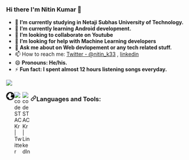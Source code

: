 ### Hi there I'm Nitin Kumar  👋


- 🔭 **I’m currently studying in Netaji Subhas University of Technology.** 
- 🌱 **I’m currently learning Android development.**
- 👯 **I’m looking to collaborate on Youtube**
- 🤔 **I’m looking for help with Machine Learning developers**
- 💬 **Ask me about on Web devlopement or any tech related stuff.**
- 📫 How to reach me: [Twitter - @nitin_k33](https://twitter.com/nitin_k33) , [linkedin](https://www.linkedin.com/in/nitin-kumar-7a74411b2/)
- 😄 **Pronouns: He/his.**
- ⚡ **Fun fact: I spent almost 12 hours listening songs everyday.**

<img src = "https://github-readme-stats.vercel.app/api?username=Nitinkumar3399&&show_icons=true&title_color=ffffff&icon_color=bb2acf&text_color=daf7dc&bg_color=151515">


<a href="https://codeSTACKr.com" rel="nofollow"><img align="left" alt="codeSTACKr.com" width="22px" src="https://raw.githubusercontent.com/iconic/open-iconic/master/svg/globe.svg" style="max-width:100%;"></a>

<a href="https://twitter.com/codeSTACKr" rel="nofollow"><img align="left" alt="codeSTACKr | Twitter" width="22px" src="https://camo.githubusercontent.com/395dda360ae28377b7c3247581a88b20573883519c2be833cb64fbb37dcbcc1a/68747470733a2f2f63646e2e6a7364656c6976722e6e65742f6e706d2f73696d706c652d69636f6e734076332f69636f6e732f747769747465722e737667" data-canonical-src="https://cdn.jsdelivr.net/npm/simple-icons@v3/icons/twitter.svg" style="max-width:100%;"></a>

<a href="https://linkedin.com/in/codeSTACKr" rel="nofollow"><img align="left" alt="codeSTACKr | LinkedIn" width="22px" src="https://camo.githubusercontent.com/d659d2bac00c01b42bffbae84bdc121e828b8fecd5b4949ffa2575f5d9e4a371/68747470733a2f2f63646e2e6a7364656c6976722e6e65742f6e706d2f73696d706c652d69636f6e734076332f69636f6e732f6c696e6b6564696e2e737667" data-canonical-src="https://cdn.jsdelivr.net/npm/simple-icons@v3/icons/linkedin.svg" style="max-width:100%;"></a>

<h3><a id="user-content-languages-and-tools" class="anchor" aria-hidden="true" href="#languages-and-tools"><svg class="octicon octicon-link" viewBox="0 0 16 16" version="1.1" width="16" height="16" aria-hidden="true"><path fill-rule="evenodd" d="M7.775 3.275a.75.75 0 001.06 1.06l1.25-1.25a2 2 0 112.83 2.83l-2.5 2.5a2 2 0 01-2.83 0 .75.75 0 00-1.06 1.06 3.5 3.5 0 004.95 0l2.5-2.5a3.5 3.5 0 00-4.95-4.95l-1.25 1.25zm-4.69 9.64a2 2 0 010-2.83l2.5-2.5a2 2 0 012.83 0 .75.75 0 001.06-1.06 3.5 3.5 0 00-4.95 0l-2.5 2.5a3.5 3.5 0 004.95 4.95l1.25-1.25a.75.75 0 00-1.06-1.06l-1.25 1.25a2 2 0 01-2.83 0z"></path></svg></a>Languages and Tools:</h3>
